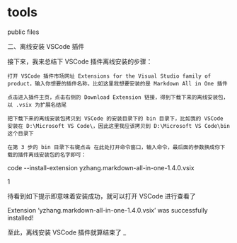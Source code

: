 # tools
public files

二、离线安装 VSCode 插件

接下来，我来总结下 VSCode 插件离线安装的步骤：

    打开 VSCode 插件市场网址 Extensions for the Visual Studio family of product，输入你想要的插件名称，比如这里我想要安装的是 Markdown All in One 插件

    点击进入插件主页，点击右侧的 Download Extension 链接，得到下载下来的离线安装包，以 .vsix 为扩展名结尾

    把下载下来的离线安装包拷贝到 VSCode 的安装目录下的 bin 目录下，比如我的 VSCode 安装在 D:\Microsoft VS Code\，因此这里我应该拷贝到 D:\Microsoft VS Code\bin 这个目录下

    在第 3 步的 bin 目录下右键点击 在此处打开命令窗口，输入命令，最后面的参数换成你下载的插件离线安装包的名字即可：

code --install-extension yzhang.markdown-all-in-one-1.4.0.vsix

1

待看到如下提示即意味着安装成功，就可以打开 VSCode 进行查看了

Extension ‘yzhang.markdown-all-in-one-1.4.0.vsix’ was successfully installed!

至此，离线安装 VSCode 插件就算结束了 _
